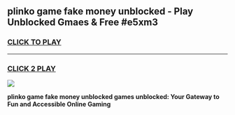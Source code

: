 
## plinko game fake money unblocked - Play Unblocked Gmaes & Free #e5xm3
<h3>
<a href="https://news.freeplayer.one?title=plinko_game_fake_money_unblocked&ref=24F">CLICK TO PLAY</a></h3>
<hr>

<h3>
<a href="https://news.freeplayer.one?title=plinko_game_fake_money_unblocked&ref=24F">CLICK 2 PLAY</a>
  
</h3>

<a href="https://news.freeplayer.one?title=plinko_game_fake_money_unblocked&ref=24F/"><img src="https://clearcache.store/games.png"></a>


**plinko game fake money unblocked games unblocked: Your Gateway to Fun and Accessible Online Gaming**
